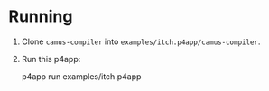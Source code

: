 # Running

1. Clone `camus-compiler` into `examples/itch.p4app/camus-compiler`.

2. Run this p4app:

    p4app run examples/itch.p4app
    
    
